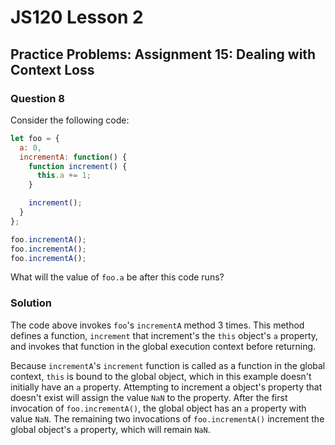 # JS120 Lesson 2

## Practice Problems: Assignment 15: Dealing with Context Loss

### Question 8

Consider the following code:

```js
let foo = {
  a: 0,
  incrementA: function() {
    function increment() {
      this.a += 1;
    }

    increment();
  }
};

foo.incrementA();
foo.incrementA();
foo.incrementA();
```

What will the value of `foo.a` be after this code runs?

### Solution

The code above invokes `foo`'s `incrementA` method 3 times. This method defines
a function, `increment` that increment's the `this` object's `a` property, and
invokes that function in the global execution context before returning.

Because `incrementA`'s `increment` function is called as a function in the
global context, `this` is bound to the global object, which in this example
doesn't initially have an `a` property.  Attempting to increment a object's
property that doesn't exist will assign the value `NaN` to the property. After
the first invocation of `foo.incrementA()`, the global object has an `a`
property with value `NaN`. The remaining two invocations of `foo.incrementA()`
increment the global object's `a` property, which will remain `NaN`.
